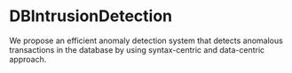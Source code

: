 # DBIntrusionDetection

We propose an efficient anomaly detection system that detects anomalous transactions in the
database by using syntax-centric and data-centric approach.
